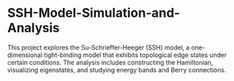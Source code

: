 # SSH-Model-Simulation-and-Analysis
This project explores the Su-Schrieffer-Heeger (SSH) model, a one-dimensional tight-binding model that exhibits topological edge states under certain conditions. The analysis includes constructing the Hamiltonian, visualizing eigenstates, and studying energy bands and Berry connections.
